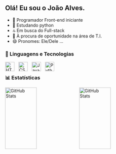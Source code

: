 ## Olá! Eu sou o João Alves. 

- 🌟 Programador Front-end iniciante
- 🌱 Estudando python
- 🔝 Em busca do Full-stack
- 👯 À procura de oportunidade na área de T.I.
- 😄 Pronomes: Ele/Dele ...


    
### 🤖 Linguagens e Tecnologias


<img 
    align="left" 
    alt="HTML"
    title="HTML" 
    width="30px" 
    style="padding-right: 10px;" 
    src="https://cdn.jsdelivr.net/gh/devicons/devicon@latest/icons/html5/html5-original.svg" 
/>
<img 
    align="left" 
    alt="CSS" 
    title="CSS"
    width="30px" 
    style="padding-right: 10px;" 
    src="https://cdn.jsdelivr.net/gh/devicons/devicon@latest/icons/css3/css3-original.svg" 
/>
<img 
    align="left" 
    alt="JavaScript" 
    title="JavaScript"
    width="30px" 
    style="padding-right: 10px;" 
    src="https://cdn.jsdelivr.net/gh/devicons/devicon@latest/icons/javascript/javascript-original.svg" 
    />
    <img 
    align="left" 
    alt="Python" 
    title="Python"
    width="30px" 
    style="padding-right: 10px;" 
    src="https://cdn.jsdelivr.net/gh/devicons/devicon@latest/icons/python/python-original.svg" 
/>

<br>

### 📊 Estatísticas

<p>
<img 
    align="left" 
    alt="GitHub Stats" 
    height="200" 
    width="45%"
    style="padding-right: 10px;" 
    src="https://github-readme-stats.vercel.app/api?username=J-AlvesDev&show_icons=true&theme=dracula&layout=compact&include_all_commits=true&locale=pt-br" 
  />

<img 
      align="left" 
      alt="GitHub Stats" 
      height="200"
      width="45%"
      src="https://github-readme-stats.vercel.app/api/top-langs/?username=J-AlvesDev&theme=dracula&layout=compact&custom_title=Tecnologias&langs_count=4" 
  />

</p>
